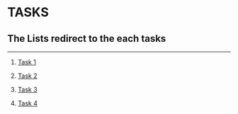 # TASKS

## The Lists redirect to the each tasks

******************************


1. [Task 1]()

2. [Task 2](https://github.com/Daniel4000-dev/team-collaboration)

3. [Task 3]()

4. [Task 4]()
